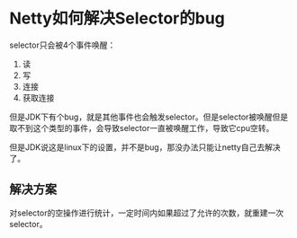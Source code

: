 # Netty如何解决Selector的bug

selector只会被4个事件唤醒：
1. 读
2. 写
3. 连接
4. 获取连接

但是JDK下有个bug，就是其他事件也会触发selector。但是selector被唤醒但是取不到这个类型的事件，会导致selector一直被唤醒工作，导致它cpu空转。

但是JDK说这是linux下的设置，并不是bug，那没办法只能让netty自己去解决了。

## 解决方案
对selector的空操作进行统计，一定时间内如果超过了允许的次数，就重建一次selector。